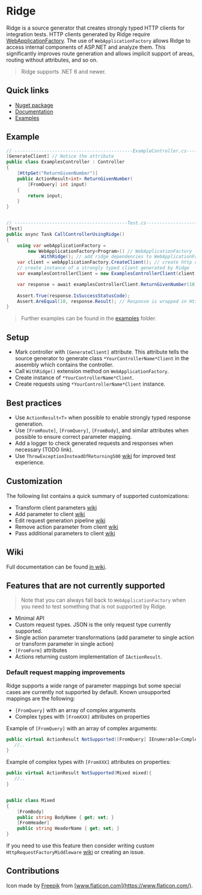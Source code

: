 # Ridge

Ridge is a source generator that creates strongly typed HTTP clients for integration tests.
HTTP clients generated by Ridge
require [WebApplicationFactory](https://learn.microsoft.com/en-us/aspnet/core/test/integration-tests?view=aspnetcore-7.0#basic-tests-with-the-default-webapplicationfactory).
The use of `WebApplicationFactory` allows Ridge to access internal components of ASP.NET
and analyze them. This significantly improves route generation and allows implicit support of areas, routing without
attributes, and so on.

> Ridge supports .NET 6 and newer.

## Quick links

* [Nuget package](https://www.nuget.org/packages/RidgeDotNet/)
* [Documentation](TODO)
* [Examples](TODO)

## Example

```csharp
// --------------------------------------------ExampleController.cs-------------------------------------------------
[GenerateClient] // Notice the attribute
public class ExamplesController : Controller
{
    [HttpGet("ReturnGivenNumber")]
    public ActionResult<int> ReturnGivenNumber(
        [FromQuery] int input)
    {
        return input;
    }
}


// ------------------------------------------Test.cs----------------------------------------------------------------
[Test]
public async Task CallControllerUsingRidge()
{
    using var webApplicationFactory = 
        new WebApplicationFactory<Program>() // WebApplicationFactory - https://docs.microsoft.com/en-us/aspnet/core/test/integration-tests
            .WithRidge(); // add ridge dependencies to WebApplicationFactory
    var client = webApplicationFactory.CreateClient(); // create http client
    // create instance of a strongly typed client generated by Ridge
    var examplesControllerClient = new ExamplesControllerClient(client, webApplicationFactory.Services); 

    var response = await examplesControllerClient.ReturnGivenNumber(10);
    
    Assert.True(response.IsSuccessStatusCode);
    Assert.AreEqual(10, response.Result); // Response is wrapped in HttpCallResponse<int>
}
```

> Further examples can be found in the [examples](TODO) folder.

## Setup

* Mark controller with `[GenerateClient]` attribute. This attribute tells the source generator to generate
  class `*YourControllerName*Client` in the assembly which contains the controller.
* Call `WithRidge()` extension method on `WebApplicationFactory`.
* Create instance of `*YourControllerName*Client`.
* Create requests using `*YourControllerName*Client` instance.

## Best practices

* Use `ActionResult<T>` when possible to enable strongly typed response generation.
* Use `[FromRoute]`, `[FromQuery]`, `[FromBody]`, and similar attributes when possible to ensure correct parameter
  mapping.
* Add a logger to check generated requests and responses when necessary (TODO link).
* Use `ThrowExceptionInsteadOfReturning500` [wiki](TODO) for improved test experience.

## Customization

The following list contains a quick summary of supported customizations:

* Transform client parameters [wiki](TODO)
* Add parameter to client [wiki](TODO)
* Edit request generation pipeline [wiki](TODO)
* Remove action parameter from client [wiki](TODO)
* Pass additional parameters to client [wiki](TODO)

## Wiki

Full documentation can be found [in wiki](TODO).

## Features that are not currently supported

> Note that you can always fall back to `WebApplicationFactory` when you need to test something that is not supported by
> Ridge.

* Minimal API
* Custom request types. JSON is the only request type currently supported.
* Single action parameter transformations (add parameter to single action or transform parameter in single action)
* `[FromForm]` attributes
* Actions returning custom implementation of `IActionResult`.

### Default request mapping improvements

Ridge supports a wide range of parameter mappings but some special cases are currently not supported
by default. Known unsupported mappings are the following:

* `[FromQuery]` with an array of complex arguments
* Complex types with `[FromXXX]` attributes on properties

Example of `[FromQuery]` with an array of complex arguments:

```csharp
public virtual ActionResult NotSupported([FromQuery] IEnumerable<ComplexArgument> complexArguments){
   //..
}
```

Example of complex types with `[FromXXX]` attributes on properties:

```csharp
public virtual ActionResult NotSupported(Mixed mixed){
   //..
}


public class Mixed
{
    [FromBody]
    public string BodyName { get; set; }
    [FromHeader]
    public string HeaderName { get; set; }
}
```

If you need to use this feature then consider writing custom `HttpRequestFactoryMiddleware` [wiki](TODO) or creating an
issue.

## Contributions

Icon made by [Freepik](https://www.freepik.com) from [www.flaticon.com](https://www.flaticon.com/).